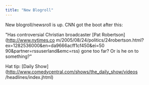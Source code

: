 ```yaml
---
title: "New Blogroll"
---
```

New blogroll/newsroll is up. CNN got the boot after this:

  
"Has controversial Christian broadcaster [Pat Robertson](http://www.nytimes.co
m/2005/08/24/politics/24robertson.html?ex=1282536000&en=da9666acff1cf450&ei=50
90&partner=rssuserland&emc=rss) gone too far? Or is he on to something?"

  
Hat tip: [Daily Show](http://www.comedycentral.com/shows/the_daily_show/videos
/headlines/index.jhtml)

